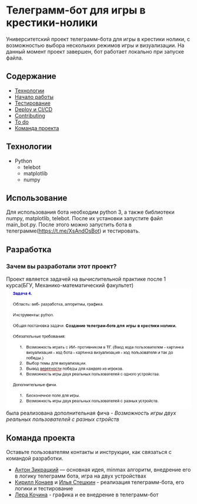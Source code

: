 # Телеграмм-бот для игры в крестики-нолики
Университетский проект телеграмм-бота для игры в крестики нолики, с возможностью выбора нескольких режимов игры и визуализации. На данный момент проект завершен, бот работает локально при запуске файла.

## Содержание
- [Технологии](#технологии)
- [Начало работы](#начало-работы)
- [Тестирование](#тестирование)
- [Deploy и CI/CD](#deploy-и-ci/cd)
- [Contributing](#contributing)
- [To do](#to-do)
- [Команда проекта](#команда-проекта)

## Технологии
- Python
  - telebot
  - matplotlib
  - numpy

## Использование
Для использования бота необходим python 3, a также библиотеки numpy, matplotlib, telebot. После их установки запустите файл main_bot.py. После этого можно запустить бота в телеграмме(https://t.me/XsAndOsBot) и тестировать.

## Разработка

### Зачем вы разработали этот проект?
Проект является задачей на вычислительной практике после 1 курса(БГУ, Механико-математический факультет)
![img.png](readme_files/img.png) 
была реализована дополнительная фича - _Возможность игры двух реальных пользователей с разных стройств_

## Команда проекта
Оставьте пользователям контакты и инструкции, как связаться с командой разработки.

- [Антон Зикрацкий](https://t.me/literature_enjoyer) — основная идея, minmax алгоритм, внедрение его в логику телеграмм бота, игра на двух устройствах
- [Кирилл Конаев](https://t.me/volkodaww) и [Илья Стешкин](https://t.me/steesh) - реализация телеграмм-бота, его логики и тестирование
- [Лера Кочина](https://t.me/lerakoh) - графика и ее внедрение в телеграмм-бот

